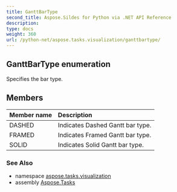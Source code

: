 ```yaml
---
title: GanttBarType
second_title: Aspose.Sildes for Python via .NET API Reference
description: 
type: docs
weight: 360
url: /python-net/aspose.tasks.visualization/ganttbartype/
---
```


## GanttBarType enumeration

Specifies the bar type.

## Members
| Member name | Description |
| :- | :- |
|DASHED|Indicates Dashed Gantt bar type.|
|FRAMED|Indicates Framed Gantt bar type.|
|SOLID|Indicates Solid Gantt bar type.|

### See Also

* namespace [aspose.tasks.visualization](../../aspose.tasks.visualization/)
* assembly [Aspose.Tasks](/tasks/python-net/)

